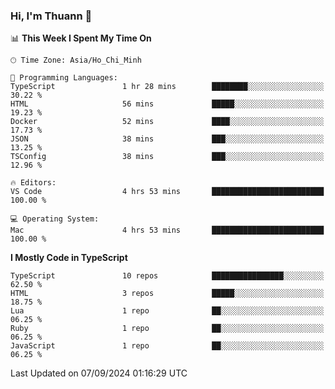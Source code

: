 ### Hi, I'm Thuann 👋

<!--START_SECTION:waka-->
📊 **This Week I Spent My Time On** 

```text
🕑︎ Time Zone: Asia/Ho_Chi_Minh

💬 Programming Languages: 
TypeScript               1 hr 28 mins        ████████░░░░░░░░░░░░░░░░░   30.22 % 
HTML                     56 mins             █████░░░░░░░░░░░░░░░░░░░░   19.23 % 
Docker                   52 mins             ████░░░░░░░░░░░░░░░░░░░░░   17.73 % 
JSON                     38 mins             ███░░░░░░░░░░░░░░░░░░░░░░   13.25 % 
TSConfig                 38 mins             ███░░░░░░░░░░░░░░░░░░░░░░   12.96 % 

🔥 Editors: 
VS Code                  4 hrs 53 mins       █████████████████████████   100.00 % 

💻 Operating System: 
Mac                      4 hrs 53 mins       █████████████████████████   100.00 % 
```

**I Mostly Code in TypeScript** 

```text
TypeScript               10 repos            ████████████████░░░░░░░░░   62.50 % 
HTML                     3 repos             █████░░░░░░░░░░░░░░░░░░░░   18.75 % 
Lua                      1 repo              ██░░░░░░░░░░░░░░░░░░░░░░░   06.25 % 
Ruby                     1 repo              ██░░░░░░░░░░░░░░░░░░░░░░░   06.25 % 
JavaScript               1 repo              ██░░░░░░░░░░░░░░░░░░░░░░░   06.25 % 
```




 Last Updated on 07/09/2024 01:16:29 UTC
<!--END_SECTION:waka-->
